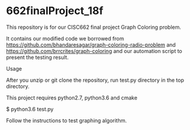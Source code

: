 # 662finalProject_18f
This repository is for our CISC662 final project Graph Coloring problem. 

It contains our modified code we borrowed from https://github.com/bhandaresagar/graph-coloring-radio-problem 
and https://github.com/brrcrites/graph-coloring and our automation script to present the testing result.

Usage

  After you unzip or git clone the repository, run test.py directory in the top directory. 
  
  This project requires python2.7, python3.6 and cmake
  
  $ python3.6 test.py
  
  Follow the instructions to test graphing algorithm.
